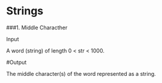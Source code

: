 # Strings
###1. Middle Characther

Input

A word (string) of length 0 < str < 1000.

#Output

The middle character(s) of the word represented as a string.

